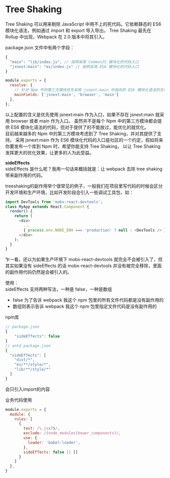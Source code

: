 # Tree Shaking

Tree Shaking 可以用来剔除 JavaScript 中用不上的死代码。它依赖静态的 ES6 模块化语法，例如通过 import 和 export 导入导出。 Tree Shaking 最先在 Rollup 中出现，Webpack 在 2.0 版本中将其引入。

package.json 文件中有两个字段：
```javascript
{
  "main": "lib/index.js", // 指明采用 CommonJS 模块化的代码入口
  "jsnext:main": "es/index.js" // 指明采用 ES6 模块化的代码入口
}
```


```javascript
module.exports = {
  resolve: {
    // 针对 Npm 中的第三方模块优先采用 jsnext:main 中指向的 ES6 模块化语法的文件
    mainFields: ['jsnext:main', 'browser', 'main']
  },
};
```
以上配置的含义是优先使用 jsnext:main 作为入口，如果不存在 jsnext:main 就采用 browser 或者 main 作为入口。 虽然并不是每个 Npm 中的第三方模块都会提供 ES6 模块化语法的代码，但对于提供了的不能放过，能优化的就优化。<br />目前越来越多的 Npm 中的第三方模块考虑到了 Tree Shaking，并对其提供了支持。 采用 jsnext:main 作为 ES6 模块化代码的入口是社区的一个约定，假如将来你要发布一个库到 Npm 时，希望你能支持 Tree Shaking， 以让 Tree Shaking 发挥更大的优化效果，让更多的人为此受益。

**sideEffects**<br />sideEffects 是什么呢？我用一句话来概括就是：让 webpack 去除 tree shaking 带来副作用的代码。

treeshaking的副作用举个很常见的例子，一般我们在项目里写代码的时候会区分开发环境和生产环境，比如开发阶段会引入一些调试工具包，如：
```javascript
import DevTools from 'mobx-react-devtools';
class MyApp extends React.Component {
  render() {
    return (
      <div>
        ...
        { process.env.NODE_ENV === 'production' ? null : <DevTools /> }
      </div>
    );
  }
}
```
乍一看，还以为如果生产环境下 mobx-react-devtools 就完全不会被引入了，但其实如果没有 sideEffects 的话 mobx-react-devtools 并没有被完全移除，里面的副作用代码仍然是会被引入的。

使用：<br />sideEffects 支持两种写法，一种是 false，一种是数组

- false 为了告诉 webpack 我这个 npm 包里的所有文件代码都是没有副作用的
- 数组则表示告诉 webpack 我这个 npm 包里指定文件代码是没有副作用的

npm库
```javascript
// package.json
{
    "sideEffects": false
}
// antd package.json
{
  "sideEffects": [
    "dist/*",
    "es/**/style/*",
    "lib/**/style/*"
  ]
}
```
会只引入import的内容

业务代码使用
```javascript
module.exports = {
  module: {
    rules: [
      {
        test: /\.jsx?$/,
        exclude: /(node_modules|bower_components)/,
        use: {
          loader: 'babel-loader',
        },
        sideEffects: false || []
      }
    ]
  },
}
```
